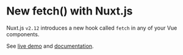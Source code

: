# New fetch() with Nuxt.js

Nuxt.js `v2.12` introduces a new hook called `fetch` in any of your Vue components.

See [live demo](https://nuxt-new-fetch.surge.sh) and [documentation](https://nuxtjs.org/api/pages-fetch).

